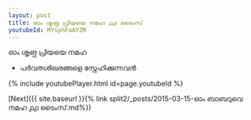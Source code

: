 ```yaml
---
layout: post
title: ഓം ശൃങ്ഗ പ്രിയയെ നമഹ ൧൧ ടൈംസ്
youtubeId: MYsphFaAYZM
---
```

 
 
 ഓം ശൃങ്ഗ പ്രിയയെ നമഹ 
 
 -  പർവതശിഖരങ്ങളെ സ്നേഹിക്കുന്നവൻ 
 
  
 
  
 
 
 
 
 
 


{% include youtubePlayer.html id=page.youtubeId %}
 
[Next]({{ site.baseurl }}{% link  split2/_posts/2015-03-15-ഓം ബാബറുവെ നമഹ ൧൧ ടൈംസ്.md%})
 
